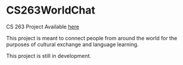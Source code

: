 CS263WorldChat
==============

CS 263 Project
Available [here](worldchat263.appspot.com)

This project is meant to connect people from around the world for the purposes of cultural exchange and language learning.  

This project is still in development.